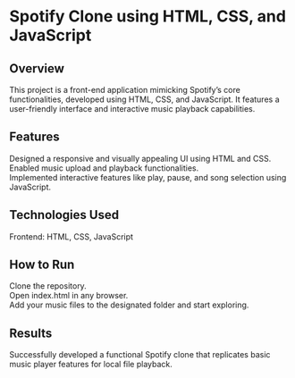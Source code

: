 # Spotify Clone using HTML, CSS, and JavaScript
## Overview
This project is a front-end application mimicking Spotify’s core functionalities, developed using HTML, CSS, and JavaScript. It features a user-friendly interface and interactive music playback capabilities.

## Features
Designed a responsive and visually appealing UI using HTML and CSS.</br>
Enabled music upload and playback functionalities.</br>
Implemented interactive features like play, pause, and song selection using JavaScript.</br>

## Technologies Used
Frontend: HTML, CSS, JavaScript

## How to Run
Clone the repository.</br>
Open index.html in any browser.</br>
Add your music files to the designated folder and start exploring.</br>

## Results
Successfully developed a functional Spotify clone that replicates basic music player features for local file playback.
